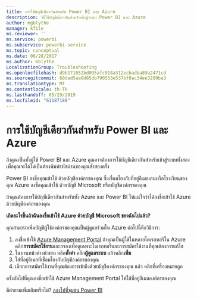 ```yaml
---
title: การใช้บัญชีเดียวกันสำหรับ Power BI และ Azure
description: วิธีใช้บัญชีเดียวกันสำหรับเข้าสู่ระบบ Power BI และ Azure
author: mgblythe
manager: kfile
ms.reviewer: ''
ms.service: powerbi
ms.subservice: powerbi-service
ms.topic: conceptual
ms.date: 06/28/2017
ms.author: mblythe
LocalizationGroup: Troubleshooting
ms.openlocfilehash: d9b171052bd095afc918a312ecbadba89a2471cd
ms.sourcegitcommit: 60dad5aa0d85db790553e537bf8ac34ee3289ba3
ms.translationtype: MT
ms.contentlocale: th-TH
ms.lasthandoff: 05/29/2019
ms.locfileid: "61187188"
---
```

# <a name="using-the-same-account-for-power-bi-and-azure"></a>การใช้บัญชีเดียวกันสำหรับ Power BI และ Azure
ถ้าคุณเป็นทั้งผู้ใช้ Power BI และ Azure คุณอาจต้องการใช้บัญชีเดียวกันสำหรับเข้าสู่ระบบทั้งสอง เพื่อคุณจะได้ไม่เป็นต้องพิมพ์รหัสผ่านของคุณซ้ำสองครั้ง

Power BI ลงชื่อคุณเข้าใช้ ด้วยบัญชีองค์กรของคุณ ซึ่งเชื่อมโยงกับที่อยู่อีเมลงานหรือโรงเรียนของคุณ  Azure ลงชื่อคุณเข้าใช้ ด้วยบัญชี Microsoft หรือบัญชีองค์กรของคุณ

ถ้าคุณต้องการใช้บัญชีเดียวกันสำหรับทั้ง Azure และ Power BI ให้แน่ใจว่าได้ลงชื่อเข้าใช้ Azure ด้วยบัญชีองค์กรของคุณ

**เกิดอะไรขึ้นถ้าฉันลงชื่อเข้าใช้ Azure ด้วยบัญชี Microsoft ของฉันไปแล้ว?**

คุณสามารถเพิ่มบัญชีผู้ใช้องค์กรของคุณเป็นผู้ดูแลร่วมใน Azure  ต่อไปนี้คือวิธีการ:

1. ลงชื่อเข้าใช้ [Azure Management Portal](http://manage.windowsazure.com/) ถ้าคุณเป็นผู้ใช้ในหลายไดเรกทอรีใน Azure คลิก**การสมัครใช้งาน**และกรองเพื่อดูเฉพาะไดเรกทอรีและการสมัครใช้งานที่คุณต้องการแก้ไข
2. ในบานหน้าต่างนำทาง คลิก**ตั้งค่า** คลิก**ผู้ดูแลระบบ** แล้วคลิก**เพิ่ม**
3. ใส่ที่อยู่อีเมลที่เชื่อมโยงกับบัญชีองค์กรของคุณ
4. เลือกการสมัครใช้งานที่คุณต้องการเข้าถึงด้วยบัญชีองค์กรของคุณ แล้ว คลิกที่เครื่องหมายถูก

ครั้งถัดไปที่คุณลงชื่อเข้าใช้ Azure Management Portal ให้ใช้ที่อยู่อีเมลองค์กรของคุณ

มีคำถามเพิ่มเติมหรือไม่? [ลองไปที่ชุมชน Power BI](http://community.powerbi.com/)


